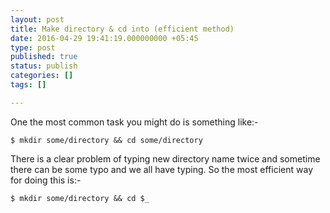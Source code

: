 ```yaml
---
layout: post
title: Make directory & cd into (efficient method)
date: 2016-04-29 19:41:19.000000000 +05:45
type: post
published: true
status: publish
categories: []
tags: []

---
```

One the most common task you might do is something like:-

```
$ mkdir some/directory && cd some/directory
```

There is a clear problem of typing new directory name twice and sometime there can be some typo and we all have typing. So the most efficient way for doing this is:-

```
$ mkdir some/directory && cd $_
```
